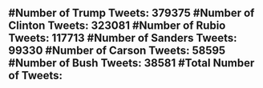 #Number of Trump Tweets: 379375
#Number of Clinton Tweets: 323081
#Number of Rubio Tweets: 117713
#Number of Sanders Tweets: 99330
#Number of Carson Tweets: 58595
#Number of Bush Tweets: 38581
#Total Number of Tweets:  
---
